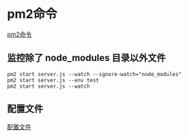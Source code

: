 <!--
 * @Descripttion: 
 * @version: 
 * @Author: yunx
 * @Date: 2021-11-19 19:29:50
 * @LastEditors: Please set LastEditors
 * @LastEditTime: 2021-11-24 19:19:14
-->

# pm2命令

[pm2命令](https://juejin.cn/post/6889300755539312653#heading-6)

## 监控除了  node_modules 目录以外文件

```shell
pm2 start server.js --watch --ignore-watch="node_modules"
pm2 start server.js --env test
pm2 start server.js --watch
```

## 配置文件

[配置文件](https://www.cnblogs.com/huiguo/p/12694542.html)
